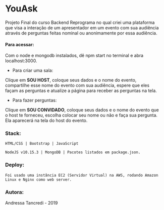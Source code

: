 # YouAsk
Projeto Final do curso Backend Reprograma no qual criei uma plataforma que visa a interação de um apresentador em um evento com sua audiência através de perguntas feitas nominal ou anonimamente por essa audiência.

#### Para acessar:
Com o node e mongodb instalados, dê npm start no terminal e abra localhost:3000.

* Para criar uma sala:

Clique em **SOU HOST**, coloque seus dados e o nome do evento, compartilhe esse nome do evento com sua audiência, espere que eles façam as perguntas e atualize a página para receber as perguntas na tela.

* Para fazer perguntas:

Clique em **SOU CONVIDADO**, coloque seus dados e o nome do evento que o host te forneceu, escolha colocar seu nome ou não e faça sua pergunta. Ela aparecerá na tela do host do evento.

### Stack: ###

`HTML/CSS | Bootstrap | JavaScript`

`NodeJS v10.15.3 | MongoDB | Pacotes listados em package.json.`

### Deploy: ### 

`Foi usado uma instância EC2 (Servidor Virtual) na AWS, rodando Amazon Linux e Nginx como web server.`

### Autora: ### 
Andressa Tancredi - 2019
